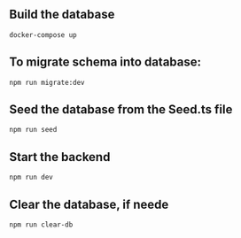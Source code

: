 ## Build the database
`docker-compose up`

## To migrate schema into database:
`npm run migrate:dev`

## Seed the database from the Seed.ts file
`npm run seed`

## Start the backend
`npm run dev`

## Clear the database, if neede
`npm run clear-db`
